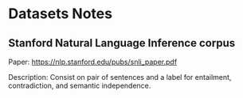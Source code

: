 # Datasets Notes

## Stanford Natural Language Inference corpus

Paper: https://nlp.stanford.edu/pubs/snli_paper.pdf

Description: Consist on pair of sentences and a label for entailment, contradiction, and semantic independence.
